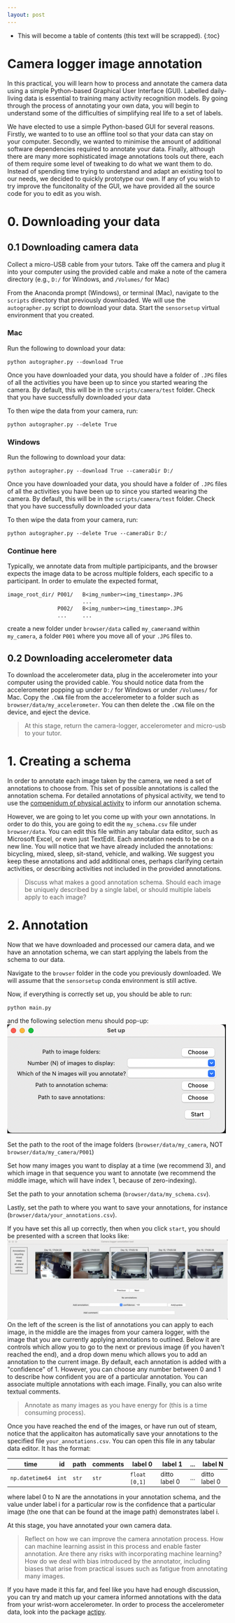 ```yaml
---
layout: post
---
```


* This will become a table of contents (this text will be scrapped).
{:toc}

# Camera logger image annotation
In this practical, you will learn how to process and annotate the camera data using a simple Python-based Graphical User Interface (GUI). Labelled daily-living data is essential to training many activity recognition models. By going through the process of annotating your own data, you will begin to understand some of the difficulties of simplifying real life to a set of labels. 

We have elected to use a simple Python-based GUI for several reasons. Firstly, we wanted to to use an offline tool so that your data can stay on your computer. Secondly, we wanted to minimise the amount of additional software dependencies required to annotate your data. Finally, although there are many more sophisticated image annotations tools out there, each of them require some level of tweaking to do what we want them to do. Instead of spending time trying to understand and adapt an existing tool to our needs, we decided to quickly prototype our own. If any of you wish to try improve the funcitonality of the GUI, we have provided all the source code for you to edit as you wish. 

# 0. Downloading your data
## 0.1 Downloading camera data
Collect a micro-USB cable from your tutors. 
Take off the camera and plug it into your computer using the provided cable and make a note of the camera directory (e.g., `D:/` for Windows, and `/Volumes/` for Mac)

From the Anaconda prompt (Windows), or terminal (Mac), navigate to the `scripts` directory that previously downloaded. We will use the `autographer.py` script to download your data. Start the `sensorsetup` virtual environment that you created. 

### Mac
Run the following to download your data:
```shell 
python autographer.py --download True 
```

Once you have downloaded your data, you should have a folder of `.JPG` files of all the activities you have been up to since you started wearing the camera. By default, this will be in the `scripts/camera/test` folder. Check that you have successfully downloaded your data

To then wipe the data from your camera, run:
```shell 
python autographer.py --delete True
```

### Windows
Run the following to download your data:
```shell 
python autographer.py --download True --cameraDir D:/
```

Once you have downloaded your data, you should have a folder of `.JPG` files of all the activities you have been up to since you started wearing the camera. By default, this will be in the `scripts/camera/test` folder. Check that you have successfully downloaded your data

To then wipe the data from your camera, run:
```shell 
python autographer.py --delete True --cameraDir D:/
```

### Continue here
Typically, we annotate data from multiple partipicipants, and the browser expects the image data to be across multiple folders, each specific to a participant. In order to emulate the expected format,
```
image_root_dir/ P001/   B<img_number><img_timestamp>.JPG
                        ... 
                P002/   B<img_number><img_timestamp>.JPG
                ...     ...
```
create a new folder under `browser/data` called `my_camera`and within `my_camera`, a folder `P001` where you move all of your `.JPG` files to. 

## 0.2 Downloading accelerometer data
To download the accelerometer data, plug in the accelerometer into your computer using the provided cable. You should notice data from the accelerometer popping up under `D:/` for Windows or under `/Volumes/` for Mac. Copy the `.CWA` file from the accelerometer to a folder such as `browser/data/my_accelerometer`.
You can then delete the `.CWA` file on the device, and eject the device.

> At this stage, return the camera-logger, accelerometer and micro-usb to your tutor.


# 1. Creating a schema
In order to annotate each image taken by the camera, we need a set of annotations to choose from. This set of possible annotations is called the annotation schema. For detailed annotations of physical activity, we tend to use the [compenidum of physical activity](https://sites.google.com/site/compendiumofphysicalactivities/Activity-Categories?authuser=0) to inform our annotation schema. 

However, we are going to let you come up with your own annotations. In order to do this, you are going to edit the `my_schema.csv` file under `browser/data`. You can edit this file within any tabular data editor, such as Microsoft Excel, or even just TextEdit. Each annotation needs to be on a new line. You will notice that we have already included the annotations: bicycling, mixed, sleep, sit-stand, vehicle, and walking. We suggest you keep these annotations and add additional ones, perhaps clarifying certain activities, or describing activities not included in the provided annotations. 

> Discuss what makes a good annotation schema. Should each image be uniquely described by a single label, or should multiple labels apply to each image?

# 2. Annotation 
Now that we have downloaded and processed our camera data, and we have an annotation schema, we can start applying the labels from the schema to our data. 

Navigate to the `browser` folder in the code you previously downloaded. We will assume that the `sensorsetup` conda environment is still active.

Now, if everything is correctly set up, you should be able to run:

```shell
python main.py
```
and the following selection menu should pop-up:
![](./assets/figs/setup_menu.png)

Set the path to the root of the image folders (`browser/data/my_camera`, NOT `browser/data/my_camera/P001`)

Set how many images you want to display at a time (we recommend 3), and which image in that sequence you want to annotate (we recommend the middle image, which will have index 1, because of zero-indexing).

Set the path to your annotation schema (`browser/data/my_schema.csv`). 

Lastly, set the path to where you want to save your annotations, for instance (`browser/data/your_annotations.csv`). 

If you have set this all up correctly, then when you click `start`, you should be presented with a screen that looks like:
![](./assets/figs/simple_browser_display.png)
On the left of the screen is the list of annotations you can apply to each image, in the middle are the images from your camera logger, with the image that you are currently applying annotations to outlined. Below it are controls which allow you to go to the next or previous image (if you haven't reached the end), and a drop down menu which allows you to add an annotation to the current image. By default, each annotation is added with a "confidence" of 1. However, you can choose any number between 0 and 1 to describe how confident you are of a particular annotation. You can associate multiple annotations with each image. Finally, you can also write textual comments.

> Annotate as many images as you have energy for (this is a time consuming process). 

Once you have reached the end of the images, or have run out of steam, notice that the applicaiton has automatically save your annotations to the specified file `your_annotations.csv`. You can open this file in any tabular data editor. It has the format:

|time           | id    | path  | comments  | label 0       | label 1       | ...   | label N       |
| ------------  | ----- | ----- | --------- | ------------- | ------------- | ----  | ------------- |
|`np.datetime64`| `int` | `str` | `str`     | `float [0,1]` | ditto label 0 | ...   | ditto label 0 |

where label 0 to N are the annotations in your annotation schema, and the value under label i for a particular row is the confidence that a particular image (the one that can be found at the image path) demonstrates label i. 

At this stage, you have annotated your own camera data.

> Reflect on how we can improve the camera annotation process. How can machine learning assist in this process and enable faster annotation. Are there any risks with incorporating machine learning? How do we deal with bias introduced by the annotator, including biases that arise from practical issues such as fatigue from annotating many images.

If you have made it this far, and feel like you have had enough discussion, you can try and match up your camera informed annotations with the data from your wrist-worn accelerometer. In order to process the accelerometer data, look into the package [actipy](https://actipy.readthedocs.io/en/latest/).
